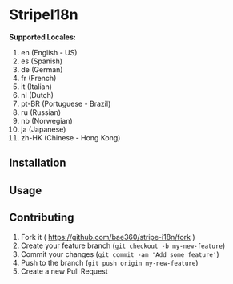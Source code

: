 StripeI18n
==========


**Supported Locales:**

1. en (English - US)
1. es (Spanish)
1. de (German)
1. fr (French)
1. it (Italian)
1. nl (Dutch)
1. pt-BR (Portuguese - Brazil)
1. ru (Russian)
1. nb (Norwegian)
1. ja (Japanese)
1. zh-HK (Chinese - Hong Kong)

## Installation


## Usage


## Contributing

1. Fork it ( https://github.com/bae360/stripe-i18n/fork )
2. Create your feature branch (`git checkout -b my-new-feature`)
3. Commit your changes (`git commit -am 'Add some feature'`)
4. Push to the branch (`git push origin my-new-feature`)
5. Create a new Pull Request
